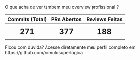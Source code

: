 O que acha de ver tambem meu overview profissional ?
<p align="center">
  <table align="center" style="text-align: center;">
      <thead>
          <tr>
              <th style="font-size: 16px;">Commits (Total)</th>
              <th style="font-size: 16px;">PRs Abertos</th>
              <th style="font-size: 16px;">Reviews Feitas</th>
          </tr>
      </thead>
      <tbody>
          <tr>
              <td style="font-size: 24px; font-weight: bold; padding: 10px 20px;">271</td>
              <td style="font-size: 24px; font-weight: bold; padding: 10px 20px;">377</td>
              <td style="font-size: 24px; font-weight: bold; padding: 10px 20px;">188</td>
          </tr>
      </tbody>
  </table>
</p>
Ficou com dúvida? Acesse diretamente meu perfil completo em https://github.com/romulosuperlogica
